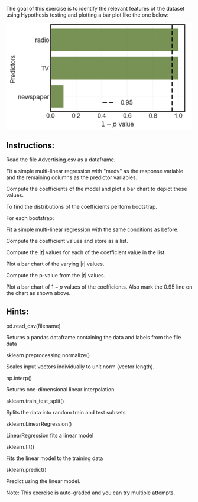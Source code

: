 The goal of this exercise is to identify the relevant features of the dataset using Hypothesis testing and plotting a bar plot like the one below:

![img](plot.png)

## **Instructions:**

Read the file Advertising.csv as a dataframe.

Fit a simple multi-linear regression with "medv" as the response variable and the remaining columns as the predictor variables.

Compute the coefficients of the model and plot a bar chart to depict these values.

To find the distributions of the coefficients perform bootstrap.

For each bootstrap:

Fit a simple multi-linear regression with the same conditions as before.

Compute the coefficient values and store as a list.

Compute the $|t|$ values for each of the coefficient value in the list.

Plot a bar chart of the varying $|t|$ values.

Compute the p-value from the $|t|$ values.

Plot a bar chart of $1-p$ values of the coefficients. Also mark the 0.95 line on the chart as shown above.



## **Hints:**

pd.read_csv(filename)


 Returns a pandas dataframe containing the data and labels from the file data

sklearn.preprocessing.normalize()

Scales input vectors individually to unit norm (vector length).

np.interp()

Returns one-dimensional linear interpolation

sklearn.train_test_split()

Splits the data into random train and test subsets

sklearn.LinearRegression()

LinearRegression fits a linear model

sklearn.fit()

Fits the linear model to the training data

sklearn.predict()

Predict using the linear model.



Note: This exercise is auto-graded and you can try multiple attempts. 